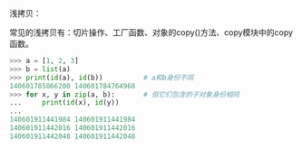 浅拷贝：

常见的浅拷贝有：切片操作、工厂函数、对象的copy()方法、copy模块中的copy函数。

```python
>>> a = [1, 2, 3]
>>> b = list(a)
>>> print(id(a), id(b))          # a和b身份不同
140601785066200 140601784764968
>>> for x, y in zip(a, b):       # 但它们包含的子对象身份相同
...     print(id(x), id(y))
... 
140601911441984 140601911441984
140601911442016 140601911442016
140601911442048 140601911442048
```

